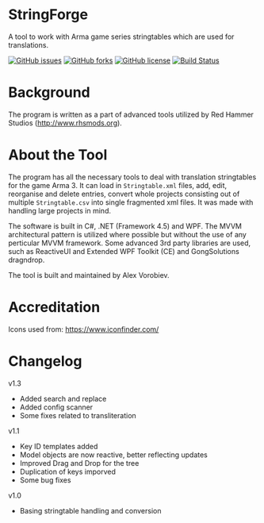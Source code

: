 # StringForge
A tool to work with Arma game series stringtables which are used for translations.

[![GitHub issues](https://img.shields.io/github/issues/ajvorobiev/StringForge.svg?style=plastic)](https://github.com/ajvorobiev/StringForge/issues)
[![GitHub forks](https://img.shields.io/github/forks/ajvorobiev/StringForge.svg?style=plastic)](https://github.com/ajvorobiev/StringForge/network)
[![GitHub license](https://img.shields.io/badge/license-MIT-blue.svg?style=plastic)](https://raw.githubusercontent.com/ajvorobiev/StringForge/master/LICENSE)
[![Build Status](http://jenkins.rhsmods.org/job/StringForge/badge/icon)](http://jenkins.rhsmods.org/job/StringForge/)

# Background
The program is written as a part of advanced tools utilized by Red Hammer Studios (http://www.rhsmods.org).

# About the Tool
The program has all the necessary tools to deal with translation stringtables for the game Arma 3. It can load in `Stringtable.xml` files, add, edit, reorganise and delete entries, convert whole projects consisting out of multiple `Stringtable.csv` into single fragmented xml files. It was made with handling large projects in mind.

The software is built in C#, .NET (Framework 4.5) and WPF. The MVVM architectural pattern is utilized where possible but without the use of any perticular MVVM framework. Some advanced 3rd party libraries are used, such as ReactiveUI and Extended WPF Toolkit (CE) and GongSolutions dragndrop.

The tool is built and maintained by Alex Vorobiev.

# Accreditation

Icons used from: https://www.iconfinder.com/

# Changelog

v1.3
- Added search and replace
- Added config scanner
- Some fixes related to transliteration

v1.1
- Key ID templates added
- Model objects are now reactive, better reflecting updates
- Improved Drag and Drop for the tree
- Duplication of keys imporved
- Some bug fixes

v1.0
- Basing stringtable handling and conversion